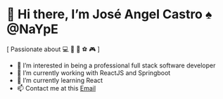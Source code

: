 # 👋 Hi there, I’m José Angel Castro ♠️ @NaYpE

[ Passionate about 💻 🎵 🍻 ⚽ 🎮 ]

- 👀 I’m interested in being a professional full stack software developer
- 🔭 I’m currently working with ReactJS and Springboot
- 🌱 I’m currently learning React
- 📫 Contact me at this [Email](angel_c_g@hotmail.com)
